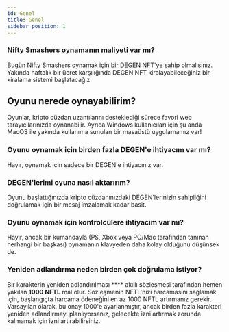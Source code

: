 ```yaml
---
id: Genel
title: Genel
sidebar_position: 1
---
```


### **Nifty Smashers oynamanın maliyeti var mı?**

Bugün Nifty Smashers oynamak için bir DEGEN NFT'ye sahip olmalısınız. Yakında haftalık bir ücret karşılığında DEGEN NFT kiralayabileceğiniz bir kiralama sistemi başlatacağız.

## Oyunu nerede oynayabilirim?

Oyunlar, kripto cüzdan uzantılarını desteklediği sürece favori web tarayıcılarınızda oynanabilir. Ayrıca Windows kullanıcıları için şu anda MacOS ile yakında kullanıma sunulan bir masaüstü uygulamamız var!

### **Oyunu oynamak için birden fazla DEGEN'e ihtiyacım var mı?**

Hayır, oynamak için sadece bir DEGEN'e ihtiyacınız var.

### DEGEN'lerimi oyuna nasıl aktarırım?

Oyunu başlattığınızda kripto cüzdanınızdaki DEGEN'lerinizin sahipliğini doğrulamak için bir mesaj imzalamak kadar basit.

### **Oyunu oynamak için kontrolcülere ihtiyacım var mı?**

Hayır, ancak bir kumandayla (PS, Xbox veya PC/Mac tarafından tanınan herhangi bir başkası) oynamanın klavyeden daha kolay olduğunu düşünsek de.

### Yeniden adlandırma neden birden çok doğrulama istiyor?

Bir karakterin yeniden adlandırılması **** akıllı sözleşmesi tarafından hemen yakılan **1000 NFTL** mal olur. Sözleşmenin NFTL'nizi harcamasını sağlamak için, başlangıçta harcama ödeneğini en az 1000 NFTL artırmanız gerekir. Varsayılan olarak, bu onay 1000'e ayarlanmıştır, ancak birden fazla karakteri yeniden adlandırmayı planlıyorsanız, gelecekte izni artırmak zorunda kalmamak için izni artırabilirsiniz.
